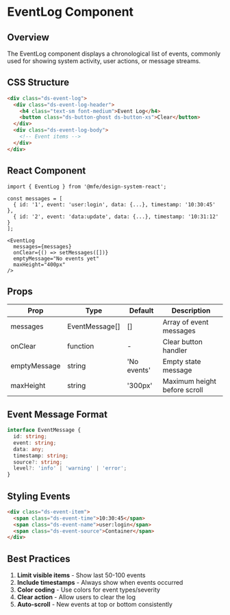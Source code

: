 # EventLog Component

## Overview

The EventLog component displays a chronological list of events, commonly used for showing system activity, user actions, or message streams.

## CSS Structure

```html
<div class="ds-event-log">
  <div class="ds-event-log-header">
    <h4 class="text-sm font-medium">Event Log</h4>
    <button class="ds-button-ghost ds-button-xs">Clear</button>
  </div>
  <div class="ds-event-log-body">
    <!-- Event items -->
  </div>
</div>
```

## React Component

```tsx
import { EventLog } from '@mfe/design-system-react';

const messages = [
  { id: '1', event: 'user:login', data: {...}, timestamp: '10:30:45' },
  { id: '2', event: 'data:update', data: {...}, timestamp: '10:31:12' }
];

<EventLog
  messages={messages}
  onClear={() => setMessages([])}
  emptyMessage="No events yet"
  maxHeight="400px"
/>
```

## Props

| Prop         | Type           | Default     | Description                  |
| ------------ | -------------- | ----------- | ---------------------------- |
| messages     | EventMessage[] | []          | Array of event messages      |
| onClear      | function       | -           | Clear button handler         |
| emptyMessage | string         | 'No events' | Empty state message          |
| maxHeight    | string         | '300px'     | Maximum height before scroll |

## Event Message Format

```typescript
interface EventMessage {
  id: string;
  event: string;
  data: any;
  timestamp: string;
  source?: string;
  level?: 'info' | 'warning' | 'error';
}
```

## Styling Events

```html
<div class="ds-event-item">
  <span class="ds-event-time">10:30:45</span>
  <span class="ds-event-name">user:login</span>
  <span class="ds-event-source">Container</span>
</div>
```

## Best Practices

1. **Limit visible items** - Show last 50-100 events
2. **Include timestamps** - Always show when events occurred
3. **Color coding** - Use colors for event types/severity
4. **Clear action** - Allow users to clear the log
5. **Auto-scroll** - New events at top or bottom consistently
